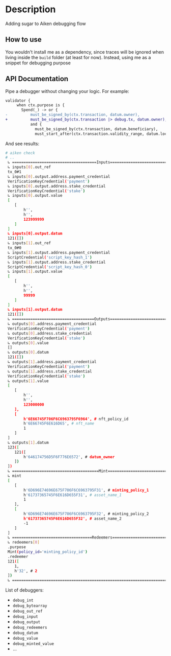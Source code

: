 # Description

Adding sugar to Aiken debugging flow

## How to use

You wouldn't install me as a dependency, since traces will be ignored when living inside the `build` folder (at least for now). Instead, using me as a snippet for debugging purpose


## API Documentation

Pipe a debugger without changing your logic. For example:

```diff
validator {
     when ctx.purpose is {
       Spend(_) -> or {
-          must_be_signed_by(ctx.transaction, datum.owner),
+          must_be_signed_by(ctx.transaction |> debug.tx, datum.owner),
           and {
             must_be_signed_by(ctx.transaction, datum.beneficiary),
             must_start_after(ctx.transaction.validity_range, datum.lock_until),
```

And see results:

```bash
# aiken check
# ..
 ↳ =====================================Inputs=====================================
 ↳ inputs[0].out_ref
 tx_0#1
 ↳ inputs[0].output.address.payment_credential
 VerificationKeyCredential('payment')
 ↳ inputs[0].output.address.stake_credential
 VerificationKeyCredential('stake')
 ↳ inputs[0].output.value
 [
 	[
 		h'',
 		h'',
 		123999999
 	]
 ]
 ↳ inputs[0].output.datum
 121([])
 ↳ inputs[1].out_ref
 tx_0#0
 ↳ inputs[1].output.address.payment_credential
 ScriptCredential('script_key_hash_1')
 ↳ inputs[1].output.address.stake_credential
 ScriptCredential('script_key_hash_0')
 ↳ inputs[1].output.value
 [
 	[
 		h'',
 		h'',
 		99999
 	]
 ]
 ↳ inputs[1].output.datum
 121([])
 ↳ ====================================Outputs=====================================
 ↳ outputs[0].address.payment_credential
 VerificationKeyCredential('payment')
 ↳ outputs[0].address.stake_credential
 VerificationKeyCredential('stake')
 ↳ outputs[0].value
 []
 ↳ outputs[0].datum
 121([])
 ↳ outputs[1].address.payment_credential
 VerificationKeyCredential('payment')
 ↳ outputs[1].address.stake_credential
 VerificationKeyCredential('stake')
 ↳ outputs[1].value
 [
 	[
 		h'',
 		h'',
 		123000000
 	],
 	[
 		h'6E66745F706F6C6963795F6964', # nft_policy_id
 		h'6E66745F6E616D65', # nft_name
 		1
 	]
 ]
 ↳ outputs[1].datum
 123([
 	121([
 		h'646174756D5F6F776E6572', # datum_owner
 	])
 ])
 ↳ ======================================Mint======================================
 ↳ mint
 [
 	[
 		h'6D696E74696E675F706F6C6963795F31', # minting_policy_1
 		h'61737365745F6E616D655F31', # asset_name_1
 		1
 	],
 	[
 		h'6D696E74696E675F706F6C6963795F32', # minting_policy_2
 		h'61737365745F6E616D655F32', # asset_name_2
 		-1
 	]
 ]
 ↳ ===================================Redeemers====================================
 ↳ redeemers[0]
 .purpose
 Mint(policy_id='minting_policy_id')
 .redeemer
 121([
 	1,
 	h'32', # 2
 ])
 ↳ ================================================================================

```

List of debuggers:

- `debug_int`
- `debug_bytearray`
- `debug_out_ref`
- `debug_input`
- `debug_output`
- `debug_redeemers`
- `debug_datum`
- `debug_value`
- `debug_minted_value`
- ...
